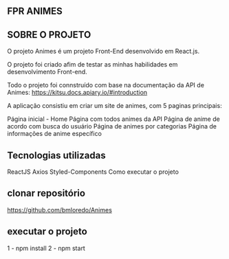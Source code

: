## FPR ANIMES
## SOBRE O PROJETO
O projeto Animes é um projeto Front-End desenvolvido em React.js.

O projeto foi criado afim de testar as minhas habilidades em desenvolvimento Front-end.

Todo o projeto foi connstruído com base na documentação da API de Animes: https://kitsu.docs.apiary.io/#introduction

A aplicação consistiu em criar um site de animes, com 5 paginas principais:

Página inicial - Home
Página com todos animes da API
Página de anime de acordo com busca do usuário
Página de animes por categorias
Página de informações de anime específico

## Tecnologias utilizadas
ReactJS
Axios
Styled-Components
Como executar o projeto
## clonar repositório
https://github.com/bmloredo/Animes


## executar o projeto
1 - npm install
2 - npm start
